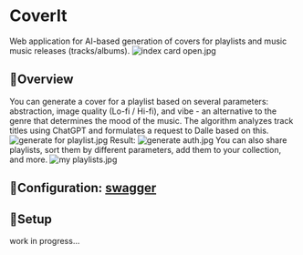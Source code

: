 # **CoverIt**
Web application for AI-based generation of covers for playlists and music music releases (tracks/albums).
![index card open.jpg](..%2F..%2F..%2F..%2Fcoding%2Fcoverit%2Freadme%2Findex%20card%20open.jpg)
## 👋Overview
You can generate a cover for a playlist based on several parameters: abstraction, image quality (Lo-fi / Hi-fi), and vibe - an alternative to the genre that determines the mood of the music. The algorithm analyzes track titles using ChatGPT and formulates a request to Dalle based on this.
![generate for playlist.jpg](..%2F..%2F..%2F..%2Fcoding%2Fcoverit%2Freadme%2Fgenerate%20for%20playlist.jpg)
Result: 
![generate auth.jpg](..%2F..%2F..%2F..%2Fcoding%2Fcoverit%2Freadme%2Fgenerate%20auth.jpg)
You can also share playlists, sort them by different parameters, add them to your collection, and more.
![my playlists.jpg](..%2F..%2F..%2F..%2Fcoding%2Fcoverit%2Freadme%2Fmy%20playlists.jpg)
## 🔧Configuration: [swagger](..%2F..%2F..%2F..%2Fcoding%2Fcoverit%2Fcoverit_openapi3_0%20%28v.%205%29.json)
## 🚀Setup
work in progress...
